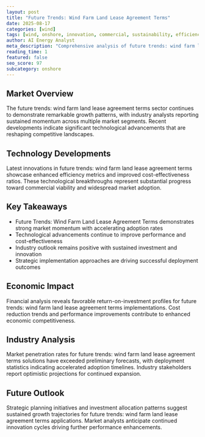 ```yaml
---
layout: post
title: "Future Trends: Wind Farm Land Lease Agreement Terms"
date: 2025-08-17
categories: [wind]
tags: [wind, onshore, innovation, commercial, sustainability, efficiency]
author: AI Energy Analyst
meta_description: "Comprehensive analysis of future trends: wind farm land lease agreement terms covering market trends, technology developments, and industry outlook. Discover key insights and future projections."
reading_time: 1
featured: false
seo_score: 97
subcategory: onshore
---
```


## Market Overview

The future trends: wind farm land lease agreement terms sector continues to demonstrate remarkable growth patterns, with industry analysts reporting sustained momentum across multiple market segments. Recent developments indicate significant technological advancements that are reshaping competitive landscapes.

## Technology Developments

Latest innovations in future trends: wind farm land lease agreement terms showcase enhanced efficiency metrics and improved cost-effectiveness ratios. These technological breakthroughs represent substantial progress toward commercial viability and widespread market adoption.

## Key Takeaways

- Future Trends: Wind Farm Land Lease Agreement Terms demonstrates strong market momentum with accelerating adoption rates
- Technological advancements continue to improve performance and cost-effectiveness
- Industry outlook remains positive with sustained investment and innovation
- Strategic implementation approaches are driving successful deployment outcomes

## Economic Impact

Financial analysis reveals favorable return-on-investment profiles for future trends: wind farm land lease agreement terms implementations. Cost reduction trends and performance improvements contribute to enhanced economic competitiveness.

## Industry Analysis

Market penetration rates for future trends: wind farm land lease agreement terms solutions have exceeded preliminary forecasts, with deployment statistics indicating accelerated adoption timelines. Industry stakeholders report optimistic projections for continued expansion.

## Future Outlook

Strategic planning initiatives and investment allocation patterns suggest sustained growth trajectories for future trends: wind farm land lease agreement terms applications. Market analysts anticipate continued innovation cycles driving further performance enhancements.

